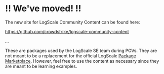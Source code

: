 # :bangbang: We've moved! :bangbang:

The new site for LogScale Community Content can be found here:

https://github.com/crowdstrike/logscale-community-content

...

These are packages used by the LogScale SE team during POVs. They are not meant to be a replacement for the official LogScale [Package Marketplace](https://library.humio.com/humio-server/packages-marketplace.html). However, feel free to use the content as necessary since they are meant to be learning examples. 

